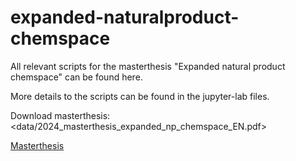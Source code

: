 # expanded-naturalproduct-chemspace

All relevant scripts for the masterthesis "Expanded natural product chemspace" can be found here.

More details to the scripts can be found in the jupyter-lab files.

Download masterthesis: <data/2024_masterthesis_expanded_np_chemspace_EN.pdf>

[Masterthesis](/data/expanded_np_chemspace.pdf)
